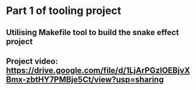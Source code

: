 # Part 1 of tooling project

## Utilising Makefile tool to build the snake effect project

## Project video: https://drive.google.com/file/d/1LjArPGzlOEBjvXBmx-zbtHY7PMBje5Ct/view?usp=sharing